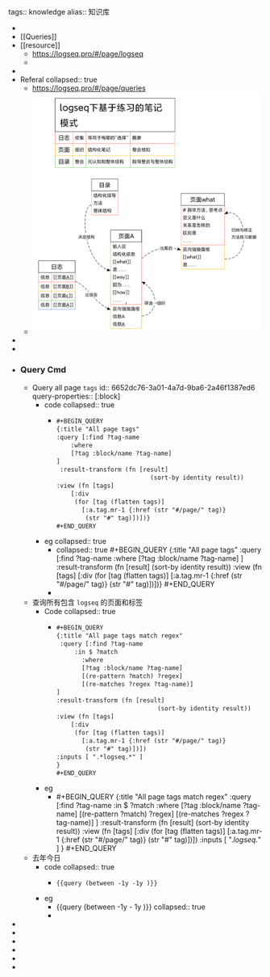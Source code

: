 tags:: knowledge
alias:: 知识库

-
- [[Queries]]
- [[resource]]
	- https://logseq.pro/#/page/logseq
	-
-
- Referal
  collapsed:: true
	- https://logseq.pro/#/page/queries
	- ![logseq下基于联系的笔记模式.png](../assets/logseq下基于联系的笔记模式_1712107068855_0.png)
-
-
- ### Query Cmd
	- Query all page `tags`
	  id:: 6652dc76-3a01-4a7d-9ba6-2a46f1387ed6
	  query-properties:: [:block]
		- code
		  collapsed:: true
			- ```apl
			  #+BEGIN_QUERY
			  {:title "All page tags"
			  :query [:find ?tag-name
			      :where
			      [?tag :block/name ?tag-name]
			  ]
			   :result-transform (fn [result]
			                            (sort-by identity result))
			  :view (fn [tags]
			      [:div
			       (for [tag (flatten tags)]
			         [:a.tag.mr-1 {:href (str "#/page/" tag)}
			          (str "#" tag)])])}
			  #+END_QUERY
			  ```
		- eg
		  collapsed:: true
			- collapsed:: true
			  #+BEGIN_QUERY
			  {:title "All page tags"
			  :query [:find ?tag-name
			      :where
			      [?tag :block/name ?tag-name]
			  ]
			   :result-transform (fn [result]
			                            (sort-by identity result))
			  :view (fn [tags]
			      [:div
			       (for [tag (flatten tags)]
			         [:a.tag.mr-1 {:href (str "#/page/" tag)}
			          (str "#" tag)])])}
			  #+END_QUERY
			-
	- 查询所有包含 `logseq` 的页面和标签
		- Code
		  collapsed:: true
			- ```apl
			  #+BEGIN_QUERY
			  {:title "All page tags match regex"
			   :query [:find ?tag-name
			  	   :in $ ?match
			         :where
			         [?tag :block/name ?tag-name]
			         [(re-pattern ?match) ?regex]
			         [(re-matches ?regex ?tag-name)]
			  ]
			  :result-transform (fn [result]
			                              (sort-by identity result))
			  :view (fn [tags]
			      [:div
			       (for [tag (flatten tags)]
			         [:a.tag.mr-1 {:href (str "#/page/" tag)}
			          (str "#" tag)])])
			  :inputs [ ".*logseq.*" ]
			  }
			  #+END_QUERY
			  ```
		- eg
			- #+BEGIN_QUERY
			  {:title "All page tags match regex"
			   :query [:find ?tag-name
			  	   :in $ ?match
			         :where
			         [?tag :block/name ?tag-name]
			         [(re-pattern ?match) ?regex]
			         [(re-matches ?regex ?tag-name)]
			  ]
			  :result-transform (fn [result]
			                              (sort-by identity result))
			  :view (fn [tags]
			      [:div
			       (for [tag (flatten tags)]
			         [:a.tag.mr-1 {:href (str "#/page/" tag)}
			          (str "#" tag)])])
			  :inputs [ ".*logseq.*" ]
			  }
			  #+END_QUERY
	- 去年今日
		- code
		  collapsed:: true
			- ```apl
			  {{query (between -1y -1y )}}
			  ```
		- eg
			- {{query (between -1y - 1y )}}
			  collapsed:: true
			-
-
-
-
-
-
-